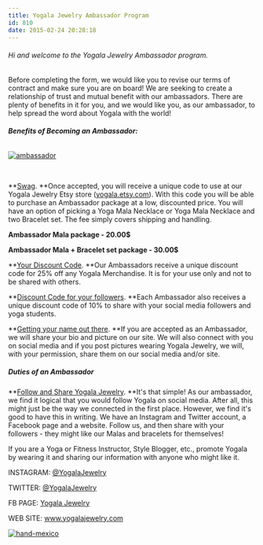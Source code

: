 ```yaml
---
title: Yogala Jewelry Ambassador Program
id: 810
date: 2015-02-24 20:28:18
---
```


###### Hi and welcome to the Yogala Jewelry Ambassador program.

Before completing the form, we would like you to revise our terms of contract and make sure you are on board! We are seeking to create a relationship of trust and mutual benefit with our ambassadors. There are plenty of benefits in it for you, and we would like you, as our ambassador, to help spread the word about Yogala with the world!

###### **Benefits of Becoming an Ambassador:**

[![ambassador](http://girlintheraw.com/wp-content/uploads/2015/08/ambassador.jpg)](http://girlintheraw.com/wp-content/uploads/2015/08/ambassador.jpg)

&nbsp;

**<span style="text-decoration: underline;">Swag</span>. **Once accepted, you will receive a unique code to use at our Yogala Jewelry Etsy store ([yogala.etsy.com](https://www.etsy.com/shop/yogala)). With this code you will be able to purchase an Ambassador package at a low, discounted price. You will have an option of picking a Yoga Mala Necklace or Yoga Mala Necklace and two Bracelet set. The fee simply covers shipping and handling.

**Ambassador Mala package - 20.00$**

**Ambassador Mala + Bracelet set package - 30.00$**

**<span style="text-decoration: underline;">Your Discount Code</span>. **Our Ambassadors receive a unique discount code for 25% off any Yogala Merchandise. It is for your use only and not to be shared with others.

**<span style="text-decoration: underline;">Discount Code for your followers</span>. **Each Ambassador also receives a unique discount code of 10% to share with your social media followers and yoga students.

**<span style="text-decoration: underline;">Getting your name out there</span>. **If you are accepted as an Ambassador, we will share your bio and picture on our site. We will also connect with you on social media and if you post pictures wearing Yogala Jewelry, we will, with your permission, share them on our social media and/or site.

##### **Duties of an Ambassador**

**<span style="text-decoration: underline;">Follow and Share Yogala Jewelry</span>. **It's that simple! As our ambassador, we find it logical that you would follow Yogala on social media. After all, this might just be the way we connected in the first place. However, we find it's good to have this in writing. We have an Instagram and Twitter account, a Facebook page and a website. Follow us, and then share with your followers - they might like our Malas and bracelets for themselves!

If you are a Yoga or Fitness Instructor, Style Blogger, etc., promote Yogala by wearing it and sharing our information with anyone who might like it.

INSTAGRAM: [@YogalaJewelry](https://instagram.com/yogalajewelry/)

TWITTER: [@YogalaJewelry](https://twitter.com/YogalaJewelry)

FB PAGE: [Yogala Jewelry](https://www.facebook.com/YogalaJewelry )

WEB SITE: www.yogalajewelry.com

[![hand-mexico](http://girlintheraw.com/wp-content/uploads/2015/02/hand-mexico.jpg)](http://girlintheraw.com/wp-content/uploads/2015/02/hand-mexico.jpg)

&nbsp;